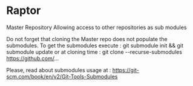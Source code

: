# Raptor
Master Repository Allowing access to other repositories as sub modules

Do not forget that cloning the Master repo does not populate the submodules.
To get the submodules
execute :
    git submodule init &&
    git submodule update
or at cloning time :
    git clone --recurse-submodules https://github.com/...


Please, read about submodules usage at :
    https://git-scm.com/book/en/v2/Git-Tools-Submodules
    

